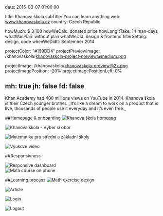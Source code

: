date: 2015-03-07 01:00:00

title: Khanova škola
subTitle: You can learn anything
web: www.khanovaskola.cz
country: Czech Republic

howMuch: $ 3 100
howWeCalc: donated price
howLongItTake: 14 man-days
whatWasPlan: without plan
whatWeDid: design & frontend
filterSetting: design, code
whenWeDidIt: September 2014

projectColor: "#169DD4"
projectPreviewImage: /khanovaskola/khanovaskola-project-preview@medium.png

projectImage: /khanovaskola/khanovaskola-preview@2x.png
projectImagePosition: -20%
projectImagePositionLeft: 0%

mh: true
jh: false
fd: false
---

<div id="description" class="description">
Khan Academy had 400 millions views on YouTube in 2014. Khanova škola is their Czech younger brother.
_It’s like a dream to work on a product that is live, thousands of people use it everyday and it’s even free._
</div>

##Homepage & onboarding
<img class="lazyload container-page"
  data-src="/khanovaskola/khanovaskola-homepage@medium.png"
  data-srcset="/khanovaskola/khanovaskola-homepage@2x.png 2000w,
          /khanovaskola/khanovaskola-homepage@medium.png 1280w,
          /khanovaskola/khanovaskola-homepage@small.png 800w,"
  sizes="100%"
  alt="Khanova škola homepag">

<img class="lazyload container-page"
  data-src="/khanovaskola/khanovaskola-vyber@medium.png"
  data-srcset="/khanovaskola/khanovaskola-vyber@2x.png 2000w,
          /khanovaskola/khanovaskola-vyber@medium.png 1280w,
          /khanovaskola/khanovaskola-vyber@small.png 800w,"
  sizes="100%"
  alt="Khanova škola - Vyber si obor ">

<img class="lazyload container-page"
  data-src="/khanovaskola/khanovaskola-math@medium.png"
  data-srcset="/khanovaskola/khanovaskola-math@2x.png 2000w,
          /khanovaskola/khanovaskola-math@medium.png 1280w,
          /khanovaskola/khanovaskola-math@small.png 800w,"
  sizes="100%"
  alt="Matematika pro střední a základní školy">

<img class="lazyload container-page"
  data-src="/khanovaskola/khanovaskola-video@medium.png"
  data-srcset="/khanovaskola/khanovaskola-video@2x.png 2000w,
          /khanovaskola/khanovaskola-video@medium.png 1280w,
          /khanovaskola/khanovaskola-video@small.png 800w,"
  sizes="100%"
  alt="Výukové video">


##Responsivness

<div class="lazyload portraits">
  <div class="lazyload portrait left">
  <img class="lazyload mobile-portrait"
    data-src="/khanovaskola/khanovaskola-mobile-dashboard@medium.png"
    data-srcset="/khanovaskola/khanovaskola-mobile-dashboard@2x.png 2000w,
            /khanovaskola/khanovaskola-mobile-dashboard@medium.png 1280w,
            /khanovaskola/khanovaskola-mobile-dashboard@small.png 800w,"
    sizes="100%"
    alt="Responsive dashboard ">
  </div>
  <div class="lazyload portrait right">
    <img class="lazyload mobile-portrait"
    data-src="/khanovaskola/khanovaskola-mobile-blok@medium.png"
    data-srcset="/khanovaskola/khanovaskola-mobile-blok@2x.png 2000w,
            /khanovaskola/khanovaskola-mobile-blok@medium.png 1280w,
            /khanovaskola/khanovaskola-mobile-blok@small.png 800w,"
    sizes="100%"
    alt="Math course on phone">
  </div>
</div>

##Learning process
<img class="lazyload container-page left"
  data-src="/khanovaskola/khanovaskola-exercise@medium.png"
  data-srcset="/khanovaskola/khanovaskola-exercise@2x.png 2000w,
          /khanovaskola/khanovaskola-exercise@medium.png 1280w,
          /khanovaskola/khanovaskola-exercise@small.png 800w,"
  sizes="100%"
  alt="Math exercise design">

<img class="lazyload container-page right"
  data-src="/khanovaskola/khanovaskola-article@medium.png"
  data-srcset="/khanovaskola/khanovaskola-article@2x.png 2000w,
          /khanovaskola/khanovaskola-article@medium.png 1280w,
          /khanovaskola/khanovaskola-article@small.png 800w,"
  sizes="100%"
  alt="Article">

<img class="lazyload container-page"
  data-src="/khanovaskola/khanovaskola-login@medium.png"
  data-srcset="/khanovaskola/khanovaskola-login@2x.png 2000w,
          /khanovaskola/khanovaskola-login@medium.png 1280w,
          /khanovaskola/khanovaskola-login@small.png 800w,"
  sizes="100%"
  alt="Login">

<img class="lazyload container-page"
  data-src="/khanovaskola/khanovaskola-logout@medium.png"
  data-srcset="/khanovaskola/khanovaskola-logout@2x.png 2000w,
          /khanovaskola/khanovaskola-logout@medium.png 1280w,
          /khanovaskola/khanovaskola-logout@small.png 800w,"
  sizes="100%"
  alt="Logout">

